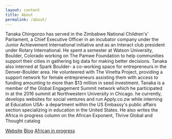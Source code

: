 ```yaml
---
layout: content
title: About
permalink: /about/
---
```

Tanaka Chingonzo has served in the Zimbabwe National Children's’ Parliament, a Chief Executive Officer in an incubator company under the Junior Achievement International initiative and as an Interact club president under Rotary International. He spent a semester at Watson University, Boulder, Colorado working on The Pamwe Foundation to help communities support their cities in gathering big data for making better decisions. Tanaka also interned at Spark Boulder- a co-working space for entrepreneurs in the Denver-Boulder area. He volunteered with The Vinetta Project, providing a support network for female entrepreneurs assisting them with access to funding amounting to more than $13 million in seed investment. Tanaka is a member of the Global Engagement Summit network which he participated in at the 2016 summit at Northwestern University in Chicago. he currently, develops websites for social ventures and run Apply.co.zw while interning at Education USA- a department within the US Embassy's public affairs section specializing in education in the United States. He also writes the Africa in progress column on the African Exponent, Thrive Global and Thought catalog

[Website](http://tanaka.co.zw/)
[Blog](http://tanaka.co.zw/blog/)
[African in progress](https://www.africanexponent.com/profile/tanakachingonzo)
